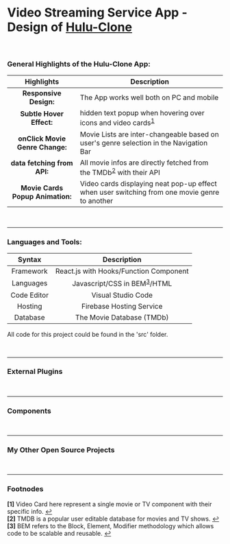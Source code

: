 

# Video Streaming Service App - Design of [Hulu-Clone](https://hulu-clone-ca4f1.web.app/)
</br>

### General Highlights of the Hulu-Clone App:
    
   |    Highlights                    |                         Description                                                                   |
   | :------------------------------: | ----------------------------------------------------------------------------------------------------- |  
   | **Responsive Design:**           | The App works well both on PC and mobile                                                              |
   | **Subtle Hover Effect:**         | hidden text popup when hovering over icons and video cards<sup id="footnode_1">[1](#fn_1)</sup>       |
   | **onClick Movie Genre Change:**  | Movie Lists are inter-changeable based on user's genre selection in the Navigation Bar                |
   | **data fetching from API:**      | All movie infos are directly fetched from the TMDb<sup id="footnode_2">[2](#fn_2)</sup> with their API|
   | **Movie Cards Popup Animation:** | Video cards displaying neat pop-up effect when user switching from one movie genre to another         |   
</br>

---

### Languages and Tools:

   |    Syntax   |                         Description                            |
   | :---------: | :------------------------------------------------------------: |  
   | Framework   | React.js with Hooks/Function Component                         |
   | Languages   | Javascript/CSS in BEM<sup id="footnode_3">[3](#fn_3)</sup>/HTML|
   | Code Editor | Visual Studio Code                                             |
   | Hosting     | Firebase Hosting Service                                       |
   | Database    | The Movie Database (TMDb)                                      |

All code for this project could be found in the 'src' folder.

</br>


---

### External Plugins 
</br>

---

### Components
</br>

---

### My Other Open Source Projects
</br>

---

### Footnodes

<b id="fn_1">[1]</b> Video Card here represent a single movie or TV component with their specific info. [↩](#footnode_1) </br>
<b id="fn_2">[2]</b> TMDB is a popular user editable database for movies and TV shows. [↩](#footnode_2) </br>
<b id="fn_3">[3]</b> BEM refers to the Block, Element, Modifier methodology which allows code to be scalable and reusable. [↩](#footnode_3) </br>



